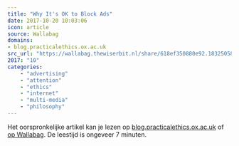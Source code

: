 ```yaml
---
title: "Why It's OK to Block Ads"
date: 2017-10-20 10:03:06
icon: article
source: Wallabag
domains:
- blog.practicalethics.ox.ac.uk
src_url: "https://wallabag.thewiserbit.nl/share/618ef350880e92.18325058"
2017: "10"
categories:
    - "advertising"
    - "attention"
    - "ethics"
    - "internet"
    - "multi-media"
    - "philosophy"
---
```

Het oorspronkelijke artikel kan je lezen op [blog.practicalethics.ox.ac.uk](http://blog.practicalethics.ox.ac.uk/2015/10/why-its-ok-to-block-ads/) of [op Wallabag](https://wallabag.thewiserbit.nl/share/618ef350880e92.18325058). De leestijd is ongeveer 7 minuten.